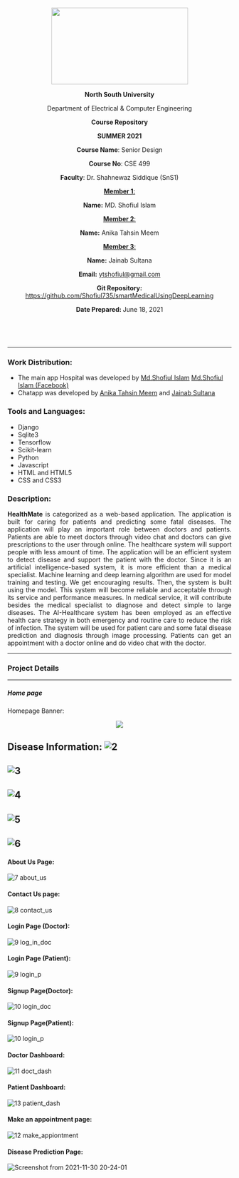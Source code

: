 <p style="text-align: center;">&nbsp;</p>
<p style="text-align: center;">&nbsp;</p>
<p align="center"><strong><img src="https://media.dhakatribune.com/uploads/2016/11/nsulogo.jpg" alt="" width="307" height="172" /></strong></p>



<p align="center"><strong>North South University</strong></p>
<p align="center">Department of Electrical &amp; Computer Engineering</p>
<p align="center"><strong>Course Repository</strong></p>
<p align="center"><strong>SUMMER 2021 </strong></p>


<p align="center"><strong>Course Name</strong>: Senior Design </p>
<p align="center"><strong>Course No</strong>: CSE 499 </p>
<p align="center"><strong>Faculty</strong>: Dr. Shahnewaz Siddique (SnS1)</p>
<p align="center"><strong><u>Member 1</u></strong><u>:</u></p>
<p align="center"><strong>Name</strong><strong>:</strong> MD. Shofiul Islam</p>
<p align="center"><strong><u>Member 2</u></strong><u>:</u></p>
<p align="center"><strong>Name</strong><strong>:</strong> Anika Tahsin Meem</p>
<p align="center"><strong><u>Member 3</u></strong><u>:</u></p>
<p align="center"><strong>Name</strong><strong>:</strong> Jainab Sultana</p>
<p align="center"><strong>Email</strong><strong>:</strong> <a href="mailto:ytshofiul@gmail.com">ytshofiul@gmail.com</a></p>

<p align="center"><strong>Git Repository</strong><strong>: </strong><a href="https://github.com/Shofiul735/smartMedicalUsingDeepLearning">https://github.com/Shofiul735/smartMedicalUsingDeepLearning</a></p>

<p align="center"><strong>Date Prepared</strong><strong>: </strong>June 18, 2021</p>
<p><strong>&nbsp;</strong></p>
<p><strong>&nbsp;</strong></p>


--------------------------------------------------------------------------------------------

### Work Distribution:
  * The main app Hospital was developed by [Md.Shofiul Islam](https://www.linkedin.com/in/shofiul/)  [Md.Shofiul Islam (Facebook)](https://www.facebook.com/shofiul735/)
  * Chatapp was developed by [Anika Tahsin Meem](https://www.linkedin.com/in/anika-tahsin-meem/) and [Jainab Sultana](https://www.linkedin.com/in/jaynab-sultana-0017251a9/)

### Tools and Languages:
  * Django
  * Sqlite3
  * Tensorflow
  * Scikit-learn 
  * Python
  * Javascript
  * HTML and HTML5
  * CSS and CSS3
  
 ### Description:
 <p style='text-align: justify;'> 
  <strong>HealthMate</strong> is categorized as a web-based application. The application is built for caring for patients and predicting some fatal diseases. The application will play an important role between doctors and patients. Patients are able to meet doctors through video chat and doctors can give prescriptions to the user through online. The healthcare system will support people with less amount of time. The application will be an efficient system to detect disease and support the patient with the doctor. Since it is an artificial intelligence-based system, it is more efficient than a medical specialist. Machine learning and deep learning algorithm are used for model training and testing. We get encouraging results. Then, the system is built using the model. This system will become reliable and acceptable through its service and performance measures. In medical service, it will contribute besides the medical specialist to diagnose and detect simple to large diseases. The AI-Healthcare system has been employed as an effective health care strategy in both emergency and routine care to reduce the risk of infection. The system will be used for patient care and some fatal disease prediction and diagnosis through image processing. Patients can get an appointment with a doctor online and do video chat with the doctor.
</p>


--------------------------------------------------------------------------------------------

### Project Details
--------------------------------------------------------------------------------------------
##### Home page 

Homepage Banner:
<p align="center"> <img src="https://user-images.githubusercontent.com/35170218/144061531-5447f246-f1ba-4b68-bfb7-f3c1181b7ade.png"> </p>

Disease Information:
 ![2](https://user-images.githubusercontent.com/35170218/144062114-393170fe-e387-44ed-a370-3d32f359fb5a.png)
--------------------------------------------------------------------------------------------
 ![3](https://user-images.githubusercontent.com/35170218/144062239-d3bbb1e5-0a17-405f-a0d5-f20f3f84a9e0.png)
--------------------------------------------------------------------------------------------
![4](https://user-images.githubusercontent.com/35170218/144062262-32fd69f8-f7a7-4b77-9154-e5dba31c15f8.png)
--------------------------------------------------------------------------------------------
![5](https://user-images.githubusercontent.com/35170218/144062285-fb64d6be-644a-45f2-acef-546042e5695a.png)
--------------------------------------------------------------------------------------------
![6](https://user-images.githubusercontent.com/35170218/144062309-75fbe473-cb4e-42dc-91d3-d450feb1a3d3.png)
--------------------------------------------------------------------------------------------

#### About Us Page:
 ![7 about_us](https://user-images.githubusercontent.com/35170218/144062570-ec27adc7-ce86-4ede-b0cc-44660c1269ce.png)

#### Contact Us page:
 ![8 contact_us](https://user-images.githubusercontent.com/35170218/144062710-c19fedfe-8f7d-41ef-8475-a99a133f46a0.png)
 
#### Login Page (Doctor):
  ![9 log_in_doc](https://user-images.githubusercontent.com/35170218/144062846-c9ed97eb-2af1-482b-8aa9-9692e10588aa.png)

#### Login Page (Patient):
 
![9 login_p](https://user-images.githubusercontent.com/35170218/144062992-ce368cd8-57ae-46b2-87f7-222af1b9faf7.png)

#### Signup Page(Doctor):

![10 login_doc](https://user-images.githubusercontent.com/35170218/144063136-ffd9cb7a-9a35-458c-9ac2-83a847ea718d.png)

#### Signup Page(Patient):
![10 login_p](https://user-images.githubusercontent.com/35170218/144063239-bda1605e-fea3-45bb-97fb-2887244ae6c8.png)

#### Doctor Dashboard:

![11 doct_dash](https://user-images.githubusercontent.com/35170218/144063433-9db990b8-0124-4831-a07f-7f209813a506.png)

#### Patient Dashboard:
![13 patient_dash](https://user-images.githubusercontent.com/35170218/144063533-20c0d3ae-7120-40d2-b6c3-23234f1709ee.png)

#### Make an appointment page:
![12 make_appiontment](https://user-images.githubusercontent.com/35170218/144063686-14a72ca8-3cf8-49a3-b37f-a2c4c10c42af.png)

#### Disease Prediction Page:
![Screenshot from 2021-11-30 20-24-01](https://user-images.githubusercontent.com/35170218/144065147-3c90e1a8-5d49-4fdf-8605-79c13c40d246.png)


